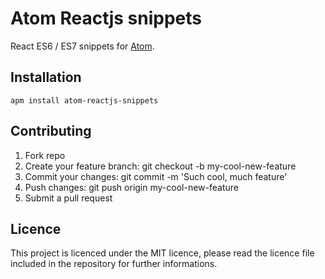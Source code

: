 # Atom Reactjs snippets

React ES6 / ES7 snippets for [Atom](https://atom.io/).

## Installation
`apm install atom-reactjs-snippets`

## Contributing

1. Fork repo
1. Create your feature branch: git checkout -b my-cool-new-feature
1. Commit your changes: git commit -m 'Such cool, much feature'
1. Push changes: git push origin my-cool-new-feature
1. Submit a pull request


## Licence
This project is licenced under the MIT licence, please read the licence file included in the repository for further informations.

